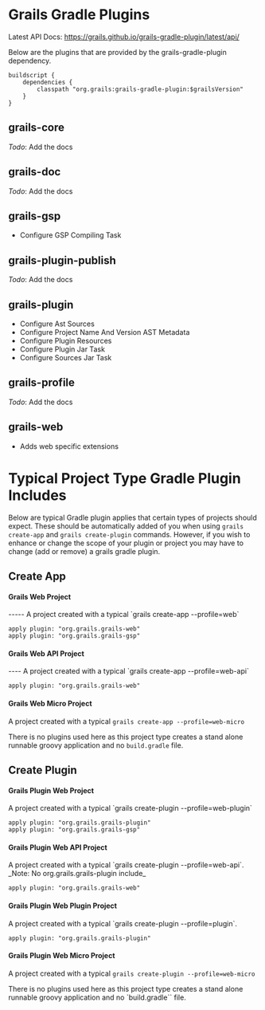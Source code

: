 Grails Gradle Plugins
========

Latest API Docs: https://grails.github.io/grails-gradle-plugin/latest/api/

Below are the plugins that are provided by the grails-gradle-plugin dependency.

```
buildscript {
    dependencies {
        classpath "org.grails:grails-gradle-plugin:$grailsVersion"
    }
}
```

grails-core
---------
_Todo_: Add the docs

grails-doc
---------
_Todo_: Add the docs

grails-gsp
---------
* Configure GSP Compiling Task

grails-plugin-publish
---------
_Todo_: Add the docs

grails-plugin
---------
* Configure Ast Sources
* Configure Project Name And Version AST Metadata
* Configure Plugin Resources
* Configure Plugin Jar Task
* Configure Sources Jar Task

grails-profile
---------
_Todo_: Add the docs

grails-web
---------
* Adds web specific extensions


Typical Project Type Gradle Plugin Includes
========
Below are typical Gradle plugin applies that certain types of projects should expect.  These should be automatically added of you when using `grails create-app` and `grails create-plugin` commands.  However, if you wish to enhance or change the scope of your plugin or project you may have to change (add or remove) a grails gradle plugin.

Create App
----

<h4>Grails Web Project</h4>
-----
A project created with a typical `grails create-app --profile=web`

```
apply plugin: "org.grails.grails-web"
apply plugin: "org.grails.grails-gsp"
```

<h4>Grails Web API Project</h4>
----
A project created with a typical `grails create-app --profile=web-api`

```
apply plugin: "org.grails.grails-web"
```

<h4>Grails Web Micro Project</h4>

A project created with a typical `grails create-app --profile=web-micro`

There is no plugins used here as this project type creates a stand alone runnable groovy application and no `build.gradle` file.


Create Plugin
---

<h4>Grails Plugin Web Project</h4>
A project created with a typical `grails create-plugin --profile=web-plugin`

```
apply plugin: "org.grails.grails-plugin"
apply plugin: "org.grails.grails-gsp"
```

<h4>Grails Plugin Web API Project</h4>
A project created with a typical `grails create-plugin --profile=web-api`. _Note: No org.grails.grails-plugin include_

```
apply plugin: "org.grails.grails-web"
```


<h4>Grails Plugin Web Plugin Project</h4>
A project created with a typical `grails create-plugin --profile=plugin`.

```
apply plugin: "org.grails.grails-plugin"
```

<h4>Grails Plugin Web Micro Project</h4>

A project created with a typical `grails create-plugin --profile=web-micro`

There is no plugins used here as this project type creates a stand alone runnable groovy application and no `build.gradle`` file.
